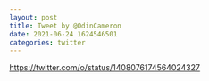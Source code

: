 ```yaml
--- 
layout: post 
title: Tweet by @OdinCameron 
date: 2021-06-24 1624546501 
categories: twitter 
--- 
```

https://twitter.com/o/status/1408076174564024327
